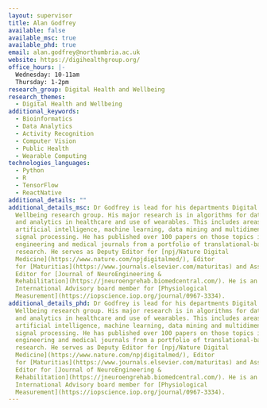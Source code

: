 ```yaml
---
layout: supervisor
title: Alan Godfrey
available: false
available_msc: true
available_phd: true
email: alan.godfrey@northumbria.ac.uk
website: https://digihealthgroup.org/
office_hours: |-
  Wednesday: 10-11am
  Thursday: 1-2pm
research_group: Digital Health and Wellbeing
research_themes:
  - Digital Health and Wellbeing
additional_keywords:
  - Bioinformatics
  - Data Analytics
  - Activity Recognition
  - Computer Vision
  - Public Health
  - Wearable Computing
technologies_languages:
  - Python
  - R
  - TensorFlow
  - ReactNative
additional_details: ""
additional_details_msc: Dr Godfrey is lead for his departments Digital Health &
  Wellbeing research group. His major research is in algorithms for data science
  and analytics in healthcare and use of wearables. This includes areas of
  artificial intelligence, machine learning, data mining and multidimensional
  signal processing. He has published over 100 papers on those topics in various
  engineering and medical journals from a portfolio of translational-based
  research. He serves as Deputy Editor for [npj/Nature Digital
  Medicine](https://www.nature.com/npjdigitalmed/), Editor
  for [Maturitias](https://www.journals.elsevier.com/maturitas) and Associate
  Editor for [Journal of NeuroEngineering &
  Rehabilitation](https://jneuroengrehab.biomedcentral.com/). He is an
  International Advisory board member for [Physiological
  Measurement](https://iopscience.iop.org/journal/0967-3334).
additional_details_phd: Dr Godfrey is lead for his departments Digital Health &
  Wellbeing research group. His major research is in algorithms for data science
  and analytics in healthcare and use of wearables. This includes areas of
  artificial intelligence, machine learning, data mining and multidimensional
  signal processing. He has published over 100 papers on those topics in various
  engineering and medical journals from a portfolio of translational-based
  research. He serves as Deputy Editor for [npj/Nature Digital
  Medicine](https://www.nature.com/npjdigitalmed/), Editor
  for [Maturitias](https://www.journals.elsevier.com/maturitas) and Associate
  Editor for [Journal of NeuroEngineering &
  Rehabilitation](https://jneuroengrehab.biomedcentral.com/). He is an
  International Advisory board member for [Physiological
  Measurement](https://iopscience.iop.org/journal/0967-3334).
---
```

